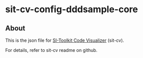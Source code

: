 # sit-cv-config-dddsample-core
## About
This is the json file for [SI-Toolkit Code Visualizer](https://github.com/sitoolkit/sit-cv) (sit-cv).

For details, refer to sit-cv readme on github.